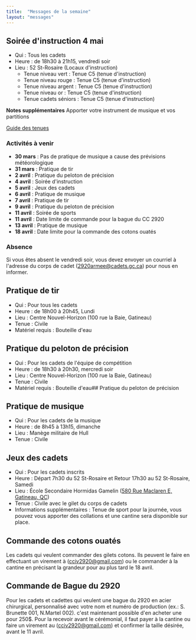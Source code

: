 ```yaml
---
title:  "Messages de la semaine"
layout: "messages"
---
```


## Soirée d'instruction 4 mai
- Qui : Tous les cadets
- Heure : de 18h30 à 21h15, vendredi soir
- Lieu : 52 St-Rosaire (Locaux d'instruction) 
  - Tenue niveau vert : Tenue C5 (tenue d'instruction)
  - Tenue niveau rouge : Tenue C5 (tenue d'instruction)
  - Tenue niveau argent : Tenue C5 (tenue d'instruction)
  - Tenue niveau or : Tenue C5 (tenue d'instruction)
  - Tenue cadets séniors : Tenue C5 (tenue d'instruction)
    
**Notes supplémentaires**  Apporter votre instrument de musique et vos partitions

[Guide des tenues](https://cc2920.ca/docs/ressources/guide_uniforme.v3.pdf)


### Activités à venir

- **30 mars** : Pas de pratique de musique a cause des prévisions météorologique 
- **31 mars** : Pratique de tir
- **2 avril** : Pratique du peloton de précision
- **4 avril** : Soirée d'instruction 
- **5 avril** : Jeux des cadets
- **6 avril** : Pratique de musique
- **7 avril** : Pratique de tir
- **9 avril** : Pratique du peloton de précision
- **11 avril** : Soirée de sports
- **11 avril** : Date limite de commande pour la bague du CC 2920
- **13 avril** : Pratique de musique
- **18 avril** : Date limite pour la commande des cotons ouatés

### Absence

Si vous êtes absent le vendredi soir, vous devez envoyer un courriel à l'adresse du corps de cadet (<2920armee@cadets.gc.ca>) pour nous en informer.

## Pratique de tir

- Qui :  Pour tous les cadets 
- Heure : de 18h00 à 20h45, Lundi
- Lieu : Centre Nouvel-Horizon (100 rue la Baie, Gatineau) 
- Tenue : Civile
- Matériel requis : Bouteille d'eau

## Pratique du peloton de précision

- Qui :  Pour les cadets de l'équipe de compétition
- Heure : de 18h30 à 20h30, mercredi soir
- Lieu : Centre Nouvel-Horizon (100 rue la Baie, Gatineau) 
- Tenue : Civile
- Matériel requis : Bouteille d'eau## Pratique du peloton de précision

## Pratique de musique  

- Qui :  Pour les cadets de la musique 
- Heure : de 8h45 à 13h15, dimanche
- Lieu : Manège militaire de Hull 
- Tenue : Civile

## Jeux des cadets  

- Qui :  Pour les cadets inscrits 
- Heure : Départ 7h30 du 52 St-Rosaire et Retour 17h30 au 52 St-Rosaire, Samedi
- Lieu : École Secondaire Hormidas Gamelin ([580 Rue Maclaren E, Gatineau, QC](https://maps.app.goo.gl/1xSARFd68rGgHGpt5))
- Tenue : Civile avec le  gilet du corps de cadets
- Informations supplémentaires : Tenue de sport pour la journée, vous pouvez vous apporter des collations et une cantine sera disponible sur place.

## Commande des cotons ouatés

Les cadets qui veulent commander des gilets cotons. Ils peuvent le faire en effectuant un virement à (<cciv2920@gmail.com>) ou le commander à la cantine en précisant la grandeur pour au plus tard le 18 avril.

## Commande de Bague du 2920

Pour les cadets et cadettes qui veulent une bague du 2920 en acier chirurgical, personnalisé avec votre nom et numéro de production (ex.: S. Brunette 001, N.Martel 002).  c'est maintenant possible d'en acheter une pour 250$.  Pour la recevoir avant le cérémonial, il faut payer à la cantine ou faire un virement au (<cciv2920@gmail.com>) et confirmer la taille désirée, avant le 11 avril.
